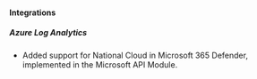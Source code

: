 #### Integrations

##### Azure Log Analytics

- Added support for National Cloud in Microsoft 365 Defender, implemented in the Microsoft API Module.
